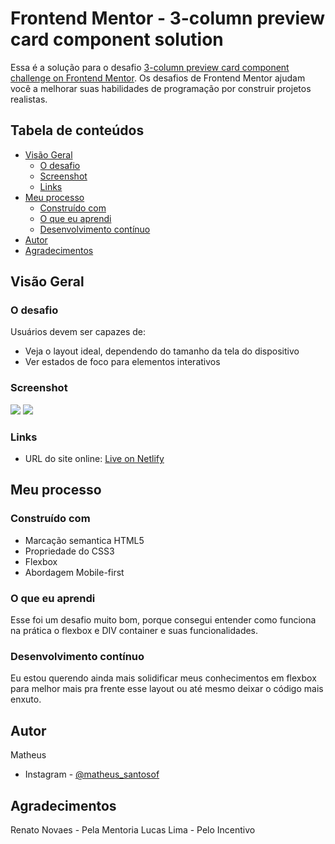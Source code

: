 # Frontend Mentor - 3-column preview card component solution

Essa é a solução para o desafio [3-column preview card component challenge on Frontend Mentor](https://www.frontendmentor.io/challenges/3column-preview-card-component-pH92eAR2-). Os desafios de Frontend Mentor ajudam você a melhorar suas habilidades de programação por construir projetos realistas.

## Tabela de conteúdos

- [Visão Geral](#visao-geral)
  - [O desafio](#o-desafio)
  - [Screenshot](#screenshot)
  - [Links](#links)
- [Meu processo](#meu-processo)
  - [Construído com](#construido-com)
  - [O que eu aprendi](#o-que-eu-aprendi)
  - [Desenvolvimento contínuo](#desenvolvimento-continuo)
- [Autor](#autor)
- [Agradecimentos](#agradecimentos)

## Visão Geral

### O desafio

Usuários devem ser capazes de:

- Veja o layout ideal, dependendo do tamanho da tela do dispositivo
- Ver estados de foco para elementos interativos

### Screenshot

![](./assets/screenshots/desktop.png)
![](./assets/screenshots/mobile.png)

### Links

- URL do site online: [Live on Netlify](https://elastic-swanson-8c86b9.netlify.app/)

## Meu processo

### Construído com

- Marcação semantica HTML5
- Propriedade do CSS3
- Flexbox
- Abordagem Mobile-first

### O que eu aprendi

Esse foi um desafio muito bom, porque consegui entender como funciona na prática o flexbox e DIV container e suas funcionalidades. 

### Desenvolvimento contínuo

Eu estou querendo ainda mais solidificar meus conhecimentos em flexbox para melhor mais pra frente esse layout ou até mesmo deixar o código mais enxuto.

## Autor

Matheus

- Instagram - [@matheus_santosof](https://www.instagram.com/matheus_santosof/)

## Agradecimentos

Renato Novaes - Pela Mentoria
Lucas Lima - Pelo Incentivo